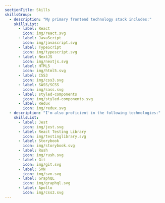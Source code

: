 ```yaml
---
sectionTitle: Skills
skillsGroup:
  - description: "My primary frontend technology stack includes:"
    skillsList:
      - label: React
        icon: img/react.svg
      - label: JavaScript
        icon: img/javascript.svg
      - label: TypeScript
        icon: img/typescript.svg
      - label: NextJS
        icon: img/nextjs.svg
      - label: HTML5
        icon: img/html5.svg
      - label: CSS3
        icon: img/css3.svg
      - label: SASS/SCSS
        icon: img/sass.svg
      - label: styled-components
        icon: img/styled-components.svg
      - label: Redux
        icon: img/redux.svg
  - description: "I'm also proficient in the following technologies:"
    skillsList:
      - label: Jest
        icon: img/jest.svg
      - label: React Testing Library
        icon: img/testinglibrary.svg
      - label: Storybook
        icon: img/storybook.svg
      - label: Rush
        icon: img/rush.svg
      - label: Git
        icon: img/git.svg
      - label: SVN
        icon: img/svn.svg
      - label: GraphQL
        icon: img/graphql.svg
      - label: Apollo
        icon: img/css3.svg
---
```

